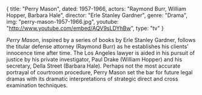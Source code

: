 {
  title: "Perry Mason",
  dated:  1957-1966,
  actors: "Raymond Burr, William Hopper, Barbara Hale",
  director: "Erle Stanley Gardner",
  genre: "Drama",
  img: "perry-mason-1957-1966.jpg",
  youtube: "http://www.youtube.com/embed/AQV9sLDYhBw",
  type: "tv"
}

_Perry Mason_, inspired by a series of books by Erle Stanley Gardner, follows the titular defense attorney (Raymond Burr) as he establishes his clients’ innocence time after time. The Los Angeles lawyer is aided in his pursuit of justice by his private investigator, Paul Drake (William Hopper) and his secretary, Della Street (Barbara Hale). Perhaps not the most accurate portrayal of courtroom procedure, Perry Mason set the bar for future legal dramas with its dramatic interpretations of strategic direct and cross examination techniques. 